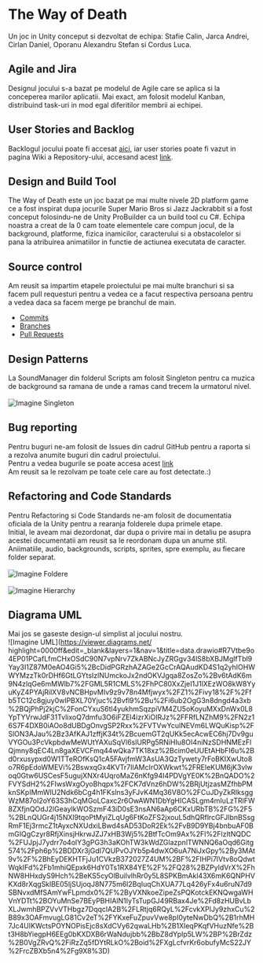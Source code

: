 # The Way of Death

Un joc in Unity conceput si dezvoltat de echipa: Stafie Calin, Jarca Andrei, Cirlan Daniel, Oporanu Alexandru Stefan si Cordus Luca.

## Agile and Jira
Designul jocului s-a bazat pe modelul de Agile care se aplica si la conceperea marilor aplicatii. Mai exact, am folosit modelul Kanban, distribuind task-uri in mod egal diferitilor membrii ai echipei.

## User Stories and Backlog
Backlogul jocului poate fi accesat [aici](https://projectmds232ljacd.atlassian.net/jira/software/projects/CSJOC/boards/2), iar user stories poate fi vazut in pagina Wiki a Repository-ului, accesand acest [link](https://github.com/JarcaAndrei/Project-mds/wiki/User--Stories).

## Design and Build Tool
The Way of Death este un joc bazat pe mai multe nivele 2D platform game ce a fost inspirat dupa jocurile Super Mario Bros si Jazz Jackrabbit si a fost conceput folosindu-ne de Unity ProBuilder ca un build tool cu C#. Echipa noastra a creat de la 0 cam toate elementele care compun jocul, de la background, platforme, fizica inamicilor, caracterului si a obstacolelor si pana la atribuirea animatiilor in functie de actiunea executata de caracter.

## Source control
Am reusit sa impartim etapele proiectului pe mai multe branchuri si sa facem pull requesturi pentru a vedea ce a facut respectiva persoana pentru a vedea daca sa facem merge pe branchul de main.
* [Commits](https://github.com/JarcaAndrei/Project-mds/commits/main)
* [Branches](https://github.com/JarcaAndrei/Project-mds/branches)
* [Pull Requests](https://github.com/JarcaAndrei/Project-mds/pulls)

## Design Patterns
La SoundManager din folderul Scripts am folosit Singleton pentru ca muzica de background sa ramana de unde a ramas cand trecem la urmatorul nivel.    
<br />![Imagine Singleton](https://cdn.discordapp.com/attachments/891073655650529351/986684309773631498/Screenshot_from_2022-06-15_20-31-01.png)
  
## Bug reporting
Pentru buguri ne-am folosit de Issues din cadrul GitHub pentru a raporta si a rezolva anumite buguri din cadrul proiectului.  
Pentru a vedea bugurile se poate accesa acest [link](https://github.com/JarcaAndrei/Project-mds/issues)  
Am reusit sa le rezolvam pe toate cele care au fost detectate.:)

## Refactoring and Code Standards
Pentru Refactoring si Code Standards ne-am folosit de documentatia oficiala de la Unity pentru a rearanja folderele dupa primele etape.  
Initial, le aveam mai dezordonat, dar dupa o privire mai in detaliu pe asupra acestei documentatii am reusit sa le reordonam dupa un anume stil.  
Aniimatiile, audio, backgrounds, scripts, sprites, spre exemplu, au fiecare folder separat.  
<br />![Imagine Foldere](https://cdn.discordapp.com/attachments/891073655650529351/986689361309495316/Screenshot_from_2022-06-15_20-47-19.png)  
<br />![Imagine Hierarchy](https://cdn.discordapp.com/attachments/891073655650529351/986689710653079562/Screenshot_from_2022-06-15_20-52-27.png)

## Diagrama UML
Mai jos se gaseste design-ul simplist al jocului nostru.
<br />![Imagine UML](https://viewer.diagrams.net/ highlight=0000ff&edit=_blank&layers=1&nav=1&title=data.drawio#R7Vtbe9o4EP01PCafLfmCHxOSdC90N7vpNrv7ZkABNcJyZRGgv34lS8bXBJMglfTbl9Yay3I1Z87M0eAO4Gi5%2BcDidPGRzhAZAGe2GcCrAQAudKD4S1q2yhIOHWWYMzzTk0rDHf6GtLGYtsIzlNUmckoJx2ndOKVJgqa8ZosZo%2Bv6tAdK6m9N4zlqGe6mMWlb7%2FGML5R1CMLS%2FhPC80XxZjeI1J1lXEzWO8kW8YyuKyZ4PYAjRilXV8vNCBHpvMIv9z9v78n4Mfjwyx%2FZ1%2Fivy18%2F%2Ffb5TC12c8gjuy0wlPBXL70Yjuc%2Bvfl9%2Bu%2Fi6ub2OgG3n8dngd4a3xb%2BQjPhPj2kjC%2FonCYxuS6tl4yukhmSqzpiVM4ZU5oKoyuMXxDnWx0L8YpTYVrwJdF31TvlixoQ7dmfu3O6iFZEl4izrXiOIRJz%2FFRfLNZhM9%2FN2z16S7F4DXB0iAOo8dUBDgOnvgSP2Rxx%2FVTVwYculNEVm6LWQuKisp%2FSlON3AJau%2Bz3AfKAJ1zffjK34t%2BcuemGT2qUKk5ecAcwEC6hj7Dv9guVYGOu3PcVkpbdwMeWUtYAXuSqVl6slURPg5RNiHIu8OI4niNzSDHNMEzFlQjmny8qEC4Ln8gaXEVCFmq44wQka7TK18xz%2Bcim0eUUEtAHbFI6u%2Bd0rxusypxd0W1TTeROfKsQ1cA5FAvjfmW3AsUA3QzTywety7rFoBKIXwUto8o7R6pEdoWMEVi%2BswxqGx4KVTr7IlAMcIrOXWkwt%2FREleKUM6jK3vlwoq0Gtw6USCesF5ugujXNXr4UqroMaZ6nKfg94I4PDVgYE0K%2BnQADO%2FVYSdH2%2FIwsWxgOyoBhqpx%2FCK7dVnz6hDW%2BRjUtjzasMZfhbPMknSKpIMmWlU2Ndk6bCg4h1FKslns3yFJvK4Mq36V8O%2FCuJDyZkRIksggWzM87oI2oY63S3hCqMGoLCaxc2r6OwAWN1DbYgHICASLgm4mIuLzTRlFW8ZXfjnQOdJ2lGeaylkWOSzmF43iD0sE3nsAN6aAp6CKxURbTB%2FG%2F5%2BLnQUGr4j15NXl9tqoPtMyiZLqUg6FtKoZFS2jxouL5dhQRflrcGFJIbnBSsgRmF1Ej3rmcZ1tAyxcNXUdxiLBwd4sAD53DoR2Ek%2FvB9D9YBj4bnbuAF0BmGIQgCzyr8RfjXinsjHkrwJZJ7xHB3Wj5%2BtfTcOm9Ax%2Fl%2FlzItNQDC%2FUJpjJ7ydrr7o4olY3gPG3h3aKOhTW3kWdZGlazpnlTWNNQ6aOqd6Gitg574%2Fph6p%2BDDXr3jGdI7QUPvOJYb5p4dwXO6uA7NiJxGpy%2By3MAt9v%2F%2BhEyDEKHTFjJu1CVkzB372027Z4UM%2BF%2FIHPi7lVtv8oQdwtWqkIFd%2Fb1mhiQEpxk6HdY0Ts1RX84YE%2F%2FQ28%2BZPyldVrX%2FhNW8HHxdyS9Hch%2BeKS5cyOlBuilvlhRr0y5L8SPKBmAkl43X6mK6QNPHVKXd8rXqgSklBE05ljSUjoqJ8N775m6l2BqIuqChXUA77Lq426yFx4u6ruN7d9SBNvxdMfSAmYwFLpmdx0%2F%2ByVXNkoeZipeZsPQKotckEKNQwgaWHVnYDTt%2BOYuMnSe7BEyPBHIAlN1IyTsTupGJ49RBax4Je%2Fd8zHUBvLbXLJwmhBPZVvVTHbgz7DqqclA2B%2FLRtjq6RQyL%2FcvkXPlJy9zhxCu%2B89x3OAFmvugLG81Cv2eT%2FYKxeFuZpuvVwe8pI0yteNwDbQ%2B1rhMH7Jc4UIKWctsPOYNOPisEjc8sXdCVy62qwaLHb%2B1XleqPKqfVHuzNfe%2Bt3H8bYiegpH6EEg0bKXDXB6rWaNdujbb%2BbZ8dYplp5LW%2BP%2BrZdz%2B0VgZRvQ%2FiRzZq5fDYtRLkO%2Boid%2FXgLcfvrKr6obufyMcS22JY%2FrcZBXb5n4%2Fg9X8%3D)
